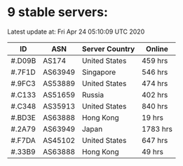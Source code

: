 # 9 stable servers:

Latest update at: Fri Apr 24 05:10:09 UTC 2020

| ID | ASN | Server Country | Online |
| -- | --- | -------------- | ------ |
| #.D09B | AS174 | United States | 459 hrs |
| #.7F1D | AS63949 | Singapore | 546 hrs |
| #.9FC3 | AS53889 | United States | 474 hrs |
| #.C133 | AS51659 | Russia | 402 hrs |
| #.C348 | AS35913 | United States | 840 hrs |
| #.BD3E | AS63888 | Hong Kong | 19 hrs |
| #.2A79 | AS63949 | Japan | 1783 hrs |
| #.F7DA | AS45102 | United States | 647 hrs |
| #.33B9 | AS63888 | Hong Kong | 49 hrs |

